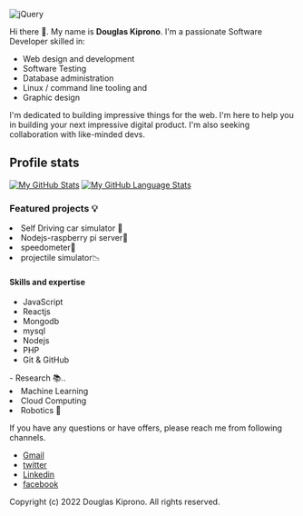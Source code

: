 ![jQuery](https://img.shields.io/badge/jquery-%230769AD.svg?style=for-the-badge&logo=jquery&logoColor=white)
<p>Hi there 👋. My name is <b>Douglas Kiprono</b>. I'm a passionate 
Software Developer skilled in:
</p>
<ul>
<li>Web design and development</li>
<li>Software Testing</li>
<li>Database administration </li>
<li>Linux / command line tooling and</li>
<li>Graphic design </li>
</ul>

 I'm dedicated to building impressive
things for the web. I'm here to help you in building your
next impressive digital product. I'm also seeking collaboration with like-minded devs.

## Profile stats

[![My GitHub Stats](https://github-readme-stats.vercel.app/api/?username=douglasrono&count_private=true&theme=tokyonight&showicons=true)]()
[![My GitHub Language Stats](https://github-readme-stats.vercel.app/api/top-langs/?username=douglasrono&langs_count=10&theme=tokyonight)]()

<h3> Featured projects 💡</h3>
 <li>Self Driving car simulator 🚙</li>
 <li> Nodejs-raspberry pi server📱</li>
 <li>speedometer🧭</li>
 <li> projectile simulator📉</li>
<h4>Skills and expertise</h4>
<ul>
<li>JavaScript</li>
<li>Reactjs</li>
<li>Mongodb</li>
<li>mysql</li>
<li>Nodejs</li>
<li>PHP</li>
<li>Git & GitHub</li>
</ul>
- Research 📚..
<li> Machine Learning  </li>
<li> Cloud Computing </li>
<li> Robotics 🦾</li>

If you have any questions or have offers, please reach me from following channels.
- [Gmail](mailto:douglasronno@gmail.com)
- [twitter](https://twitter.com/itsdaglas)
- [Linkedin](https://linkedin.com/in/douglas-kiprono-ke)
- [facebook](https://www.facebook.com/douglas.ronno)

Copyright (c) 2022 Douglas Kiprono. All rights reserved.
